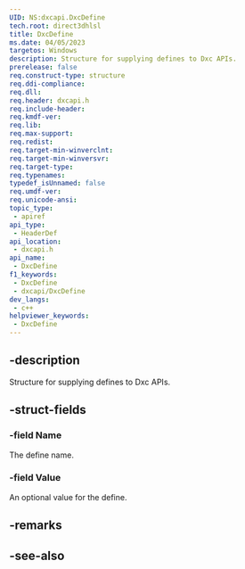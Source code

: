 ```yaml
---
UID: NS:dxcapi.DxcDefine
tech.root: direct3dhlsl
title: DxcDefine
ms.date: 04/05/2023
targetos: Windows
description: Structure for supplying defines to Dxc APIs.
prerelease: false
req.construct-type: structure
req.ddi-compliance: 
req.dll: 
req.header: dxcapi.h
req.include-header: 
req.kmdf-ver: 
req.lib: 
req.max-support: 
req.redist: 
req.target-min-winverclnt: 
req.target-min-winversvr: 
req.target-type: 
req.typenames: 
typedef_isUnnamed: false
req.umdf-ver: 
req.unicode-ansi: 
topic_type:
 - apiref
api_type:
 - HeaderDef
api_location:
 - dxcapi.h
api_name:
 - DxcDefine
f1_keywords:
 - DxcDefine
 - dxcapi/DxcDefine
dev_langs:
 - c++
helpviewer_keywords:
 - DxcDefine
---
```


## -description

Structure for supplying defines to Dxc APIs.

## -struct-fields

### -field Name

The define name.

### -field Value

An optional value for the define.

## -remarks

## -see-also
